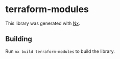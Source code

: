 # terraform-modules

This library was generated with [Nx](https://nx.dev).

## Building

Run `nx build terraform-modules` to build the library.
